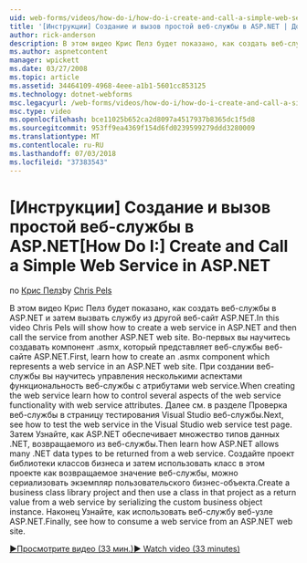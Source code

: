 ```yaml
---
uid: web-forms/videos/how-do-i/how-do-i-create-and-call-a-simple-web-service-in-aspnet
title: '[Инструкции] Создание и вызов простой веб-службы в ASP.NET | Документация Майкрософт'
author: rick-anderson
description: В этом видео Крис Пелз будет показано, как создать веб-службы в ASP.NET и затем вызвать службу из другой веб-сайт ASP.NET. Во-первых вы научитесь создавать...
ms.author: aspnetcontent
manager: wpickett
ms.date: 03/27/2008
ms.topic: article
ms.assetid: 34464109-4968-4eee-a1b1-5601cc853125
ms.technology: dotnet-webforms
msc.legacyurl: /web-forms/videos/how-do-i/how-do-i-create-and-call-a-simple-web-service-in-aspnet
msc.type: video
ms.openlocfilehash: bce11025b652ca2d8097a4517937b8365dc1f5d8
ms.sourcegitcommit: 953ff9ea4369f154d6fd0239599279ddd3280009
ms.translationtype: MT
ms.contentlocale: ru-RU
ms.lasthandoff: 07/03/2018
ms.locfileid: "37383543"
---
```

<a name="how-do-i-create-and-call-a-simple-web-service-in-aspnet"></a><span data-ttu-id="4b0de-104">[Инструкции] Создание и вызов простой веб-службы в ASP.NET</span><span class="sxs-lookup"><span data-stu-id="4b0de-104">[How Do I:] Create and Call a Simple Web Service in ASP.NET</span></span>
====================
<span data-ttu-id="4b0de-105">по [Крис Пелз](https://twitter.com/chrispels)</span><span class="sxs-lookup"><span data-stu-id="4b0de-105">by [Chris Pels](https://twitter.com/chrispels)</span></span>

<span data-ttu-id="4b0de-106">В этом видео Крис Пелз будет показано, как создать веб-службы в ASP.NET и затем вызвать службу из другой веб-сайт ASP.NET.</span><span class="sxs-lookup"><span data-stu-id="4b0de-106">In this video Chris Pels will show how to create a web service in ASP.NET and then call the service from another ASP.NET web site.</span></span> <span data-ttu-id="4b0de-107">Во-первых вы научитесь создавать компонент .asmx, который представляет веб-службы веб-сайте ASP.NET.</span><span class="sxs-lookup"><span data-stu-id="4b0de-107">First, learn how to create an .asmx component which represents a web service in an ASP.NET web site.</span></span> <span data-ttu-id="4b0de-108">При создании веб-службы вы научитесь управления несколькими аспектами функциональность веб-службы с атрибутами web service.</span><span class="sxs-lookup"><span data-stu-id="4b0de-108">When creating the web service learn how to control several aspects of the web service functionality with web service attributes.</span></span> <span data-ttu-id="4b0de-109">Далее см. в разделе Проверка веб-службы в страницу тестирования Visual Studio веб-службы.</span><span class="sxs-lookup"><span data-stu-id="4b0de-109">Next, see how to test the web service in the Visual Studio web service test page.</span></span> <span data-ttu-id="4b0de-110">Затем Узнайте, как ASP.NET обеспечивает множество типов данных .NET, возвращаемого из веб-службы.</span><span class="sxs-lookup"><span data-stu-id="4b0de-110">Then learn how ASP.NET allows many .NET data types to be returned from a web service.</span></span> <span data-ttu-id="4b0de-111">Создайте проект библиотеки классов бизнеса и затем использовать класс в этом проекте как возвращаемое значение веб-службы, можно сериализовать экземпляр пользовательского бизнес-объекта.</span><span class="sxs-lookup"><span data-stu-id="4b0de-111">Create a business class library project and then use a class in that project as a return value from a web service by serializing the custom business object instance.</span></span> <span data-ttu-id="4b0de-112">Наконец Узнайте, как использовать веб-службу веб-узле ASP.NET.</span><span class="sxs-lookup"><span data-stu-id="4b0de-112">Finally, see how to consume a web service from an ASP.NET web site.</span></span>

[<span data-ttu-id="4b0de-113">&#9654;Просмотрите видео (33 мин.)</span><span class="sxs-lookup"><span data-stu-id="4b0de-113">&#9654; Watch video (33 minutes)</span></span>](https://channel9.msdn.com/Blogs/ASP-NET-Site-Videos/how-do-i-create-and-call-a-simple-web-service-in-aspnet)
